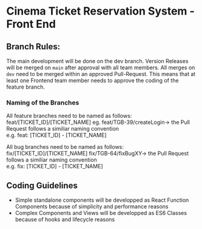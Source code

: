 # Cinema Ticket Reservation System - Front End
 
 ## Branch Rules:
 The main development will be done on the dev branch. Version Releases will be merged on `main` after approval with all team members.
 All merges on `dev` need to be merged within an approved Pull-Request. This means that at least one Frontend team member needs to approve the coding of the feature branch.
 
 ### Naming of the Branches
 
 All feature branches need to be named as follows:
 feat/[TICKET_ID]/[TICKET_NAME] eg. feat/TGB-39/createLogin-> the Pull Request follows a similiar naming convention <br>
 e.g. feat: [TICKET_ID] - [TICKET_NAME]
 
 All bug branches need to be named as follows:
 fix/[TICKET_ID]/[TICKET_NAME]  fix/TGB-64/fixBugXY-> the Pull Request follows a similiar naming convention <br>
 e.g. fix: [TICKET_ID] - [TICKET_NAME]

## Coding Guidelines
- Simple standalone components will be developped as React Function Components because of simplicity and performance reasons
- Complex Components and Views will be developped as ES6 Classes because of hooks and lifecycle reasons
